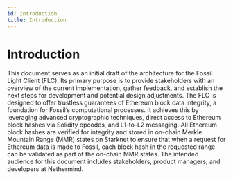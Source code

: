 ```yaml
---
id: introduction
title: Introduction
---
```


# Introduction

This document serves as an initial draft of the architecture for the Fossil Light Client (FLC). Its primary purpose is to provide stakeholders with an overview of the current implementation, gather feedback, and establish the next steps for development and potential design adjustments.
The FLC is designed to offer trustless guarantees of Ethereum block data integrity, a foundation for Fossil’s computational processes. It achieves this by leveraging advanced cryptographic techniques, direct access to Ethereum block hashes via Solidity opcodes, and L1-to-L2 messaging. All Ethereum block hashes are verified for integrity and stored in on-chain Merkle Mountain Range (MMR) states on Starknet to ensure that when a request for Ethereum data is made to Fossil, each block hash in the requested range can be validated as part of the on-chain MMR states.
The intended audience for this document includes stakeholders, product managers, and developers at Nethermind.
